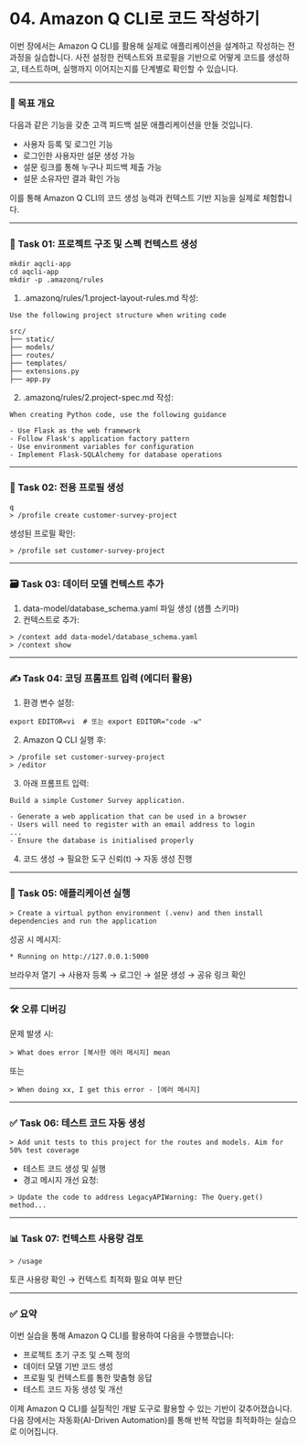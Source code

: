 # 04. Amazon Q CLI로 코드 작성하기

이번 장에서는 Amazon Q CLI를 활용해 실제로 애플리케이션을 설계하고 작성하는 전 과정을 실습합니다. 사전 설정한 컨텍스트와 프로필을 기반으로 어떻게 코드를 생성하고, 테스트하며, 실행까지 이어지는지를 단계별로 확인할 수 있습니다.

***

### 🧾 목표 개요

다음과 같은 기능을 갖춘 고객 피드백 설문 애플리케이션을 만들 것입니다.

* 사용자 등록 및 로그인 기능
* 로그인한 사용자만 설문 생성 가능
* 설문 링크를 통해 누구나 피드백 제출 가능
* 설문 소유자만 결과 확인 가능

이를 통해 Amazon Q CLI의 코드 생성 능력과 컨텍스트 기반 지능을 실제로 체험합니다.

***

### 📁 Task 01: 프로젝트 구조 및 스펙 컨텍스트 생성

```
mkdir aqcli-app
cd aqcli-app
mkdir -p .amazonq/rules
```

1. .amazonq/rules/1.project-layout-rules.md 작성:

```
Use the following project structure when writing code

src/
├── static/
├── models/
├── routes/
├── templates/
├── extensions.py
├── app.py
```

2. .amazonq/rules/2.project-spec.md 작성:

```
When creating Python code, use the following guidance

- Use Flask as the web framework
- Follow Flask's application factory pattern
- Use environment variables for configuration
- Implement Flask-SQLAlchemy for database operations
```

***

### 👤 Task 02: 전용 프로필 생성

```
q
> /profile create customer-survey-project
```

생성된 프로필 확인:

```
> /profile set customer-survey-project
```

***

### 🗃️ Task 03: 데이터 모델 컨텍스트 추가

1. data-model/database\_schema.yaml 파일 생성 (샘플 스키마)
2. 컨텍스트로 추가:

```
> /context add data-model/database_schema.yaml
> /context show
```

***

### ✍️ Task 04: 코딩 프롬프트 입력 (에디터 활용)

1. 환경 변수 설정:

```
export EDITOR=vi  # 또는 export EDITOR="code -w"
```

2. Amazon Q CLI 실행 후:

```
> /profile set customer-survey-project
> /editor
```

3. 아래 프롬프트 입력:

```
Build a simple Customer Survey application.

- Generate a web application that can be used in a browser
- Users will need to register with an email address to login
...
- Ensure the database is initialised properly
```

4. 코드 생성 → 필요한 도구 신뢰(t) → 자동 생성 진행

***

### 🧪 Task 05: 애플리케이션 실행

```
> Create a virtual python environment (.venv) and then install dependencies and run the application
```

성공 시 메시지:

```
* Running on http://127.0.0.1:5000
```

브라우저 열기 → 사용자 등록 → 로그인 → 설문 생성 → 공유 링크 확인

***

### 🛠️ 오류 디버깅

문제 발생 시:

```
> What does error [복사한 에러 메시지] mean
```

또는

```
> When doing xx, I get this error - [에러 메시지]
```

***

### ✅ Task 06: 테스트 코드 자동 생성

```
> Add unit tests to this project for the routes and models. Aim for 50% test coverage
```

* 테스트 코드 생성 및 실행
* 경고 메시지 개선 요청:

```
> Update the code to address LegacyAPIWarning: The Query.get() method...
```

***

### 📊 Task 07: 컨텍스트 사용량 검토

```
> /usage
```

토큰 사용량 확인 → 컨텍스트 최적화 필요 여부 판단

***

### ✅ 요약

이번 실습을 통해 Amazon Q CLI를 활용하여 다음을 수행했습니다:

* 프로젝트 초기 구조 및 스펙 정의
* 데이터 모델 기반 코드 생성
* 프로필 및 컨텍스트를 통한 맞춤형 응답
* 테스트 코드 자동 생성 및 개선

이제 Amazon Q CLI를 실질적인 개발 도구로 활용할 수 있는 기반이 갖추어졌습니다. 다음 장에서는 자동화(AI-Driven Automation)를 통해 반복 작업을 최적화하는 실습으로 이어집니다.
